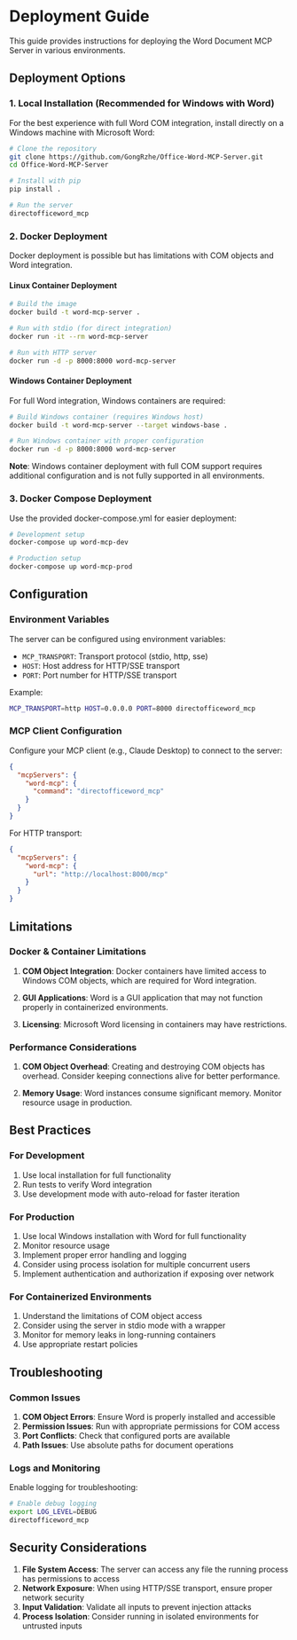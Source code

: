 # Deployment Guide

This guide provides instructions for deploying the Word Document MCP Server in various environments.

## Deployment Options

### 1. Local Installation (Recommended for Windows with Word)

For the best experience with full Word COM integration, install directly on a Windows machine with Microsoft Word:

```bash
# Clone the repository
git clone https://github.com/GongRzhe/Office-Word-MCP-Server.git
cd Office-Word-MCP-Server

# Install with pip
pip install .

# Run the server
directofficeword_mcp
```

### 2. Docker Deployment

Docker deployment is possible but has limitations with COM objects and Word integration.

#### Linux Container Deployment

```bash
# Build the image
docker build -t word-mcp-server .

# Run with stdio (for direct integration)
docker run -it --rm word-mcp-server

# Run with HTTP server
docker run -d -p 8000:8000 word-mcp-server
```

#### Windows Container Deployment

For full Word integration, Windows containers are required:

```bash
# Build Windows container (requires Windows host)
docker build -t word-mcp-server --target windows-base .

# Run Windows container with proper configuration
docker run -d -p 8000:8000 word-mcp-server
```

**Note**: Windows container deployment with full COM support requires additional configuration and is not fully supported in all environments.

### 3. Docker Compose Deployment

Use the provided docker-compose.yml for easier deployment:

```bash
# Development setup
docker-compose up word-mcp-dev

# Production setup
docker-compose up word-mcp-prod
```

## Configuration

### Environment Variables

The server can be configured using environment variables:

- `MCP_TRANSPORT`: Transport protocol (stdio, http, sse)
- `HOST`: Host address for HTTP/SSE transport
- `PORT`: Port number for HTTP/SSE transport

Example:
```bash
MCP_TRANSPORT=http HOST=0.0.0.0 PORT=8000 directofficeword_mcp
```

### MCP Client Configuration

Configure your MCP client (e.g., Claude Desktop) to connect to the server:

```json
{
  "mcpServers": {
    "word-mcp": {
      "command": "directofficeword_mcp"
    }
  }
}
```

For HTTP transport:
```json
{
  "mcpServers": {
    "word-mcp": {
      "url": "http://localhost:8000/mcp"
    }
  }
}
```

## Limitations

### Docker & Container Limitations

1. **COM Object Integration**: Docker containers have limited access to Windows COM objects, which are required for Word integration.

2. **GUI Applications**: Word is a GUI application that may not function properly in containerized environments.

3. **Licensing**: Microsoft Word licensing in containers may have restrictions.

### Performance Considerations

1. **COM Object Overhead**: Creating and destroying COM objects has overhead. Consider keeping connections alive for better performance.

2. **Memory Usage**: Word instances consume significant memory. Monitor resource usage in production.

## Best Practices

### For Development

1. Use local installation for full functionality
2. Run tests to verify Word integration
3. Use development mode with auto-reload for faster iteration

### For Production

1. Use local Windows installation with Word for full functionality
2. Monitor resource usage
3. Implement proper error handling and logging
4. Consider using process isolation for multiple concurrent users
5. Implement authentication and authorization if exposing over network

### For Containerized Environments

1. Understand the limitations of COM object access
2. Consider using the server in stdio mode with a wrapper
3. Monitor for memory leaks in long-running containers
4. Use appropriate restart policies

## Troubleshooting

### Common Issues

1. **COM Object Errors**: Ensure Word is properly installed and accessible
2. **Permission Issues**: Run with appropriate permissions for COM access
3. **Port Conflicts**: Check that configured ports are available
4. **Path Issues**: Use absolute paths for document operations

### Logs and Monitoring

Enable logging for troubleshooting:

```bash
# Enable debug logging
export LOG_LEVEL=DEBUG
directofficeword_mcp
```

## Security Considerations

1. **File System Access**: The server can access any file the running process has permissions to access
2. **Network Exposure**: When using HTTP/SSE transport, ensure proper network security
3. **Input Validation**: Validate all inputs to prevent injection attacks
4. **Process Isolation**: Consider running in isolated environments for untrusted inputs